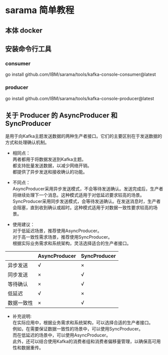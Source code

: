 # sarama 简单教程

## 本体 docker


## 安装命令行工具
### consumer 
go install github.com/IBM/sarama/tools/kafka-console-consumer@latest
### producer
go install github.com/IBM/sarama/tools/kafka-console-producer@latest

## 关于 Producer 的 AsyncProducer 和 SyncProducer
是用于向Kafka主题发送数据的两种生产者接口。它们的主要区别在于发送数据的方式和处理确认机制。

- 相同点：  
两者都用于将数据发送到Kafka主题。  
都支持批量发送数据，以减少网络开销。  
都提供了异步发送和接收确认的功能。    

- 不同点：  
AsyncProducer采用异步发送模式，不会等待发送确认。发送完成后，生产者将继续处理下一个消息。这种模式适用于对低延迟要求较高的场景。  
SyncProducer采用同步发送模式，会等待发送确认。在发送消息时，生产者会阻塞，直到收到确认或超时。这种模式适用于对数据一致性要求较高的场景。  


- 使用建议：  
对于低延迟场景，推荐使用AsyncProducer。  
对于高一致性需求场景，推荐使用SyncProducer。  
根据实际业务需求和系统架构，灵活选择适合的生产者接口。  

| |AsyncProducer|SyncProducer|
|---|---|---|
|异步发送|√|×|
|同步发送|×|√|
|等待确认|×|√|
|低延迟|√|×|
|数据一致性|×|√|  

- 补充说明:  
在实际应用中，根据业务需求和系统架构，可以选择合适的生产者接口。  
例如，在需要保证数据一致性的场景中，可以使用SyncProducer。  
而在低延迟的场景中，可以使用AsyncProducer。  
此外，还可以结合使用Kafka的消费者组和消费者偏移量管理，以确保高可用性和数据重传。